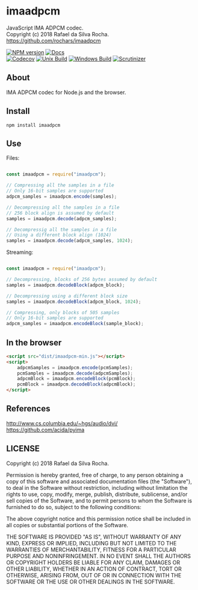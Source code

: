 # imaadpcm
JavaScript IMA ADPCM codec.  
Copyright (c) 2018 Rafael da Silva Rocha.  
https://github.com/rochars/imaadpcm

[![NPM version](https://img.shields.io/npm/v/imaadpcm.svg?style=for-the-badge)](https://www.npmjs.com/package/imaadpcm) [![Docs](https://img.shields.io/badge/docs-online-blue.svg?style=for-the-badge)](https://rochars.github.io/imaadpcm/index.html)  
[![Codecov](https://img.shields.io/codecov/c/github/rochars/imaadpcm.svg?style=flat-square)](https://codecov.io/gh/rochars/imaadpcm) [![Unix Build](https://img.shields.io/travis/rochars/imaadpcm.svg?style=flat-square)](https://travis-ci.org/rochars/imaadpcm) [![Windows Build](https://img.shields.io/appveyor/ci/rochars/imaadpcm.svg?style=flat-square&logo=appveyor)](https://ci.appveyor.com/project/rochars/imaadpcm) [![Scrutinizer](https://img.shields.io/scrutinizer/g/rochars/imaadpcm.svg?style=flat-square&logo=scrutinizer)](https://scrutinizer-ci.com/g/rochars/imaadpcm/)

## About
IMA ADPCM codec for Node.js and the browser.

## Install
```
npm install imaadpcm
```

## Use
Files:
```javascript

const imaadpcm = require("imaadpcm");

// Compressing all the samples in a file
// Only 16-bit samples are supported
adpcm_samples = imaadpcm.encode(samples);

// Decompressing all the samples in a file
// 256 block align is assumed by default
samples = imaadpcm.decode(adpcm_samples);

// Decompressig all the samples in a file
// Using a different block align (1024)
samples = imaadpcm.decode(adpcm_samples, 1024);
```

Streaming:
```javascript

const imaadpcm = require("imaadpcm");

// Decompressing, blocks of 256 bytes assumed by default
samples = imaadpcm.decodeBlock(adpcm_block);

// Decompressing using a different block size
samples = imaadpcm.decodeBlock(adpcm_block, 1024);

// Compressing, only blocks of 505 samples
// Only 16-bit samples are supported
adpcm_samples = imaadpcm.encodeBlock(sample_block);

```

## In the browser
```html
<script src="dist/imaadpcm-min.js"></script>
<script>
    adpcmSamples = imaadpcm.encode(pcmSamples);
    pcmSamples = imaadpcm.decode(adpcmSamples);
    adpcmBlock = imaadpcm.encodeBlock(pcmBlock);
    pcmBlock = imaadpcm.decodeBlock(adpcmBlock);
</script>
```

## References
http://www.cs.columbia.edu/~hgs/audio/dvi/  
https://github.com/acida/pyima

## LICENSE
Copyright (c) 2018 Rafael da Silva Rocha.

Permission is hereby granted, free of charge, to any person obtaining
a copy of this software and associated documentation files (the
"Software"), to deal in the Software without restriction, including
without limitation the rights to use, copy, modify, merge, publish,
distribute, sublicense, and/or sell copies of the Software, and to
permit persons to whom the Software is furnished to do so, subject to
the following conditions:

The above copyright notice and this permission notice shall be
included in all copies or substantial portions of the Software.

THE SOFTWARE IS PROVIDED "AS IS", WITHOUT WARRANTY OF ANY KIND,
EXPRESS OR IMPLIED, INCLUDING BUT NOT LIMITED TO THE WARRANTIES OF
MERCHANTABILITY, FITNESS FOR A PARTICULAR PURPOSE AND
NONINFRINGEMENT. IN NO EVENT SHALL THE AUTHORS OR COPYRIGHT HOLDERS BE
LIABLE FOR ANY CLAIM, DAMAGES OR OTHER LIABILITY, WHETHER IN AN ACTION
OF CONTRACT, TORT OR OTHERWISE, ARISING FROM, OUT OF OR IN CONNECTION
WITH THE SOFTWARE OR THE USE OR OTHER DEALINGS IN THE SOFTWARE.
